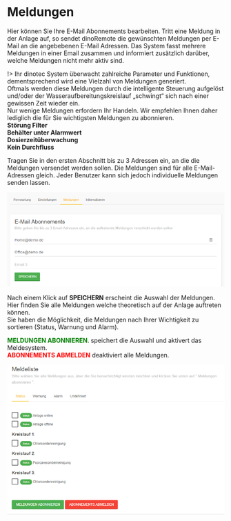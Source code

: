 # Meldungen

Hier können Sie Ihre E-Mail Abonnements bearbeiten.
Tritt eine Meldung in der Anlage auf, so sendet dinoRemote die gewünschten Meldungen per E-Mail an die angebebenen E-Mail Adressen. Das System fasst mehrere Meldungen in einer Email zusammen und informiert zusätzlich darüber, welche Meldungen nicht mehr aktiv sind.
  
!> Ihr dinotec System überwacht zahlreiche Parameter und Funktionen, dementsprechend wird eine Vielzahl von Meldungen generiert.  
Oftmals werden diese Meldungen durch die intelligente Steuerung aufgelöst und/oder der Wasseraufbereitungskreislauf „schwingt“ sich nach einer gewissen Zeit wieder ein.  
Nur wenige Meldungen erfordern Ihr Handeln. Wir empfehlen Ihnen daher lediglich die für Sie wichtigsten Meldungen zu abonnieren.  
**Störung Filter**  
**Behälter unter Alarmwert**  
**Dosierzeitüberwachung**  
**Kein Durchfluss**  



Tragen Sie in den ersten Abschnitt bis zu 3 Adressen ein, an die die Meldungen versendet werden sollen.
Die Meldungen sind für alle E-Mail-Adressen gleich. Jeder Benutzer kann sich jedoch individuelle Meldungen senden lassen.

![image alt text](assets/mail.png)

Nach einem Klick auf **SPEICHERN** erscheint die Auswahl der Meldungen.  
Hier finden Sie alle Meldungen welche theoretisch auf der Anlage auftreten können.    
Sie haben die Möglichkeit, die Meldungen nach Ihrer Wichtigkeit zu sortieren (Status, Warnung und Alarm).  
  
**<span style="color:green">MELDUNGEN ABONNIEREN</span>**. speichert die Auswahl und aktivert das Meldesystem.  
**<span style="color:red">ABONNEMENTS ABMELDEN</span>** deaktiviert alle Meldungen.

 ![image alt text](assets/message.png)
